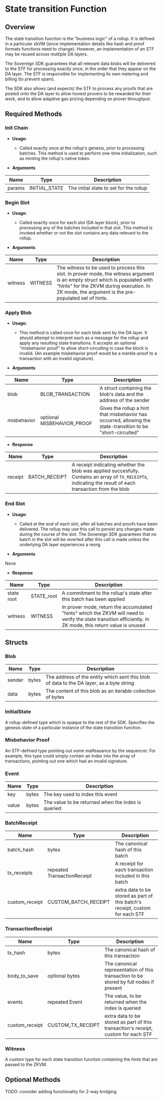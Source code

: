 # State transition Function

## Overview

The state transition function is the "business logic" of a rollup.
It is defined in a particular zkVM (since implementation details like hash and proof formats functions need to change). However,
an implementation of an STF may be reused across multiple DA layers.

The Sovereign SDK guarantees that all relevant data blobs will be delivered to the STF for processing
exactly once, in the order that they appear on the DA layer. The STF is responsible for implementing its own metering
and billing (to prevent spam).

The SDK also allows (and expects) the STF to process any proofs that are posted onto the DA layer to
allow honest provers to be rewarded for their work, and to allow
adaptive gas pricing depending on prover throughput.

## Required Methods

### Init Chain

- **Usage:**

  - Called exactly once at the rollup's genesis, prior to processing batches.
    This method is used to perform one-time initialization, such as minting the rollup's native token.

- **Arguments**

| Name   | Type          | Description                             |
| ------ | ------------- | --------------------------------------- |
| params | INITIAL_STATE | The initial state to set for the rollup |

### Begin Slot

- **Usage:**

  - Called exactly once for each slot (DA layer block), prior to processing any of the batches included in that slot.
    This method is invoked whether or not the slot contains any data relevant to the rollup.

- **Arguments**

| Name    | Type    | Description                                                                                                                                                                                                                     |
| ------- | ------- | ------------------------------------------------------------------------------------------------------------------------------------------------------------------------------------------------------------------------------- |
| witness | WITNESS | The witness to be used to process this slot. In prover mode, the witness argument is an empty struct which is populated with "hints" for the ZKVM during execution. In ZK mode, the argument is the pre-populated set of hints. |

### Apply Blob

- **Usage:**

  - This method is called once for each blob sent by the DA layer. It should attempt
    to interpret each as a message for the rollup and apply any resulting state
    transitions.
    It accepts an optional "misbehavior proof" to allow short-circuiting
    in case the block is invalid. (An example misbehavior proof would be a merkle-proof to a transaction
    with an invalid signature).

- **Arguments**

| Name        | Type                       | Description                                                                                                  |
| ----------- | -------------------------- | ------------------------------------------------------------------------------------------------------------ |
| blob        | BLOB_TRANSACTION           | A struct containing the blob's data and the address of the sender                                            |
| misbehavior | optional MISBEHAVIOR_PROOF | Gives the rollup a hint that misbehavior has occurred, allowing the state-transition to be "short-circuited" |

- **Response**

| Name    | Type          | Description                                                                                                                                                |
| ------- | ------------- | ---------------------------------------------------------------------------------------------------------------------------------------------------------- |
| receipt | BATCH_RECEIPT | A receipt indicating whether the blob was applied succesfully. Contains an array of `TX_RECEIPT`s, indicating the result of each transaction from the blob |

### End Slot

- **Usage:**

  - Called at the end of each slot, after all batches and proofs have been delivered.
    The rollup may use this call to persist any changes made during the course
    of the slot. The Sovereign SDK guarantees that no batch in the slot will be reverted after this call is made
    unless the underlying DA layer experiences a reorg.

- **Arguments**

None

- **Response**

| Name       | Type       | Description                                                                                                                                                 |
| ---------- | ---------- | ----------------------------------------------------------------------------------------------------------------------------------------------------------- |
| state root | STATE_root | A commitment to the rollup's state after this batch has been applied                                                                                        |
| witness    | WITNESS    | In prover mode, return the accumulated "hints" which the ZKVM will need to verify the state transition efficiently. In ZK mode, this return value is unused |

## Structs

### Blob

| Name   | Type  | Description                                                                              |
| ------ | ----- | ---------------------------------------------------------------------------------------- |
| sender | bytes | The address of the entity which sent this blob of data to the DA layer, as a byte string |
| data   | bytes | The content of this blob as an iterable collection of bytes                              |

### InitialState

A rollup-defined type which is opaque to the rest of the SDK. Specifies the genesis
state of a particular instance of the state transition function.

### Misbehavior Proof

An STF-defined type pointing out some malfeasance by the sequencer. For example, this type could simply contain an index
into the array of transactions, pointing out one which had an invalid signature.

### Event

| Name  | Type  | Description                                        |
| ----- | ----- | -------------------------------------------------- |
| key   | bytes | The key used to index this event                   |
| value | bytes | The value to be returned when the index is queried |

### BatchReceipt

| Name           | Type                        | Description                                                                  |
| -------------- | --------------------------- | ---------------------------------------------------------------------------- |
| batch_hash     | bytes                       | The canonical hash of this batch                                             |
| tx_receipts    | repeated TransactionReceipt | A receipt for each transaction included in this batch                        |
| custom_receipt | CUSTOM_BATCH_RECEIPT        | extra data to be stored as part of this batch's receipt, custom for each STF |

### TransactionReceipt

| Name           | Type              | Description                                                                            |
| -------------- | ----------------- | -------------------------------------------------------------------------------------- |
| tx_hash        | bytes             | The canonical hash of this transaction                                                 |
| body_to_save   | optional bytes    | The canonical representation of this transaction to be stored by full nodes if present |
| events         | repeated Event    | The value, to be returned when the index is queried                                    |
| custom_receipt | CUSTOM_TX_RECEIPT | extra data to be stored as part of this transaction's receipt, custom for each STF     |

### Witness

A custom type for each state transition function containing the hints that are passed to the ZKVM.

## Optional Methods

TODO: consider adding functionality for 2-way bridging
